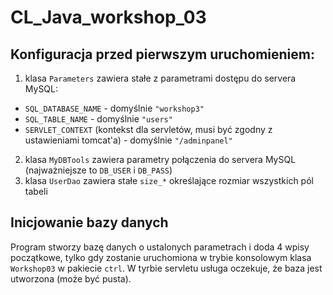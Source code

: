 # CL_Java_workshop_03

## Konfiguracja przed pierwszym uruchomieniem:
1. klasa ``Parameters`` zawiera stałe z parametrami dostępu do servera MySQL:
- ``SQL_DATABASE_NAME`` - domyślnie ``"workshop3"``
- ``SQL_TABLE_NAME`` - domyślnie ``"users"``
- ``SERVLET_CONTEXT`` (kontekst dla servletów, musi być zgodny 
z ustawieniami tomcat'a) - domyślnie ``"/adminpanel"``
2. klasa ``MyDBTools`` zawiera parametry połączenia do servera 
MySQL (najważniejsze to ``DB_USER`` i ``DB_PASS``)
3. klasa ``UserDao`` zawiera stałe ``size_*`` 
określające rozmiar wszystkich pól tabeli

## Inicjowanie bazy danych
Program stworzy bazę danych o ustalonych parametrach 
i doda 4 wpisy początkowe, tylko gdy zostanie uruchomiona 
w trybie konsolowym klasa ``Workshop03`` w pakiecie ``ctrl``. 
W tyrbie servletu usługa oczekuje, że baza jest utworzona 
(może być pusta).
